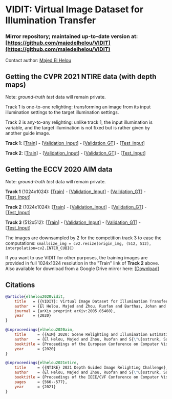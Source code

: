 # VIDIT: Virtual Image Dataset for Illumination Transfer

### **Mirror repository; maintained up-to-date version at: [https://github.com/majedelhelou/VIDIT](https://github.com/majedelhelou/VIDIT)**

Contact author: [Majed El Helou](https://majedelhelou.github.io/)

## Getting the CVPR 2021 NTIRE data (with depth maps)
Note: *ground-truth test* data will remain private.

Track 1 is one-to-one relighting: transforming an image from its input illumination settings to the target illumination settings.

Track 2 is any-to-any relighting: unlike track 1, the input illumination is variable, and the target illumination is not fixed but is rather given by another guide image.

**Track 1**: [[Train](https://datasets.epfl.ch/vidit/NTIRE2021/track1_train.zip)] - [[Validation_Input](https://datasets.epfl.ch/vidit/NTIRE2021/track1_validation.zip)] - [[Validation_GT](https://datasets.epfl.ch/vidit/NTIRE2021/track1_validation_gt.zip)] - [[Test_Input](https://datasets.epfl.ch/vidit/NTIRE2021/track1_test.zip)]

**Track 2**: [[Train](https://datasets.epfl.ch/vidit/NTIRE2021/track2_train.zip)] - [[Validation_Input](https://datasets.epfl.ch/vidit/NTIRE2021/track2_validation.zip)] - [[Validation_GT](https://datasets.epfl.ch/vidit/NTIRE2021/track2_validation_gt.zip)] - [[Test_Input](https://datasets.epfl.ch/vidit/NTIRE2021/track2_test.zip)]



## Getting the ECCV 2020 AIM data
Note: *ground-truth test* data will remain private.

**Track 1** (1024x1024): [[Train](https://datasets.epfl.ch/vidit/AIM2020/AIM2020_track1_train.zip)] - [[Validation_Input](https://datasets.epfl.ch/vidit/AIM2020/AIM2020_track1_validation.zip)] - [[Validation_GT](https://datasets.epfl.ch/vidit/AIM2020/AIM2020_track1_validation_gt.zip)] - [[Test_Input](https://datasets.epfl.ch/vidit/AIM2020/AIM2020_track1_test.zip)]

**Track 2** (1024x1024): [[Train](https://datasets.epfl.ch/vidit/VIDIT_train.zip)] - [[Validation_Input](https://datasets.epfl.ch/vidit/AIM2020/AIM2020_track2_validation.zip)] - [[Validation_GT](https://datasets.epfl.ch/vidit/AIM2020/AIM2020_track2_validation_gt.zip)] - [[Test_Input](https://datasets.epfl.ch/vidit/AIM2020/AIM2020_track2_test.zip)]

**Track 3** (512x512): [[Train](https://datasets.epfl.ch/vidit/AIM2020/AIM2020_track3_train.zip)] - [[Validation_Input](https://datasets.epfl.ch/vidit/AIM2020/AIM2020_track3_validation.zip)] - [[Validation_GT](https://datasets.epfl.ch/vidit/AIM2020/AIM2020_track3_validation_gt.zip)] - [[Test_Input](https://datasets.epfl.ch/vidit/AIM2020/AIM2020_track3_test.zip)]

The images are downsampled by 2 for the competition track 3 to ease the computations:
`smallsize_img = cv2.resize(origin_img, (512, 512), interpolation=cv2.INTER_CUBIC)`

If you want to use VIDIT for other purposes, the training images are provided in full 1024x1024 resolution in the "Train" link of **Track 2** above. Also available for download from a Google Drive mirror here: [[Download](https://drive.google.com/open?id=1i_2lIXi-gXgIouDCYnfrdtY3wzTiH1E9)]



## Citations
```bibtex
@article{elhelou2020vidit,
    title   = {{VIDIT}: Virtual Image Dataset for Illumination Transfer},
    author  = {El Helou, Majed and Zhou, Ruofan and Barthas, Johan and S{\"u}sstrunk, Sabine},
    journal = {arXiv preprint arXiv:2005.05460},
    year    = {2020}
}

@inproceedings{elhelou2020aim,
    title     = {{AIM} 2020: Scene Relighting and Illumination Estimation Challenge},
    author    = {El Helou, Majed and Zhou, Ruofan and S{\"u}sstrunk, Sabine and Timofte, Radu and others},
    booktitle = {Proceedings of the European Conference on Computer Vision Workshops (ECCVW)},
    year      = {2020}
}

@inproceedings{elhelou2021ntire,
    title     = {{NTIRE} 2021 Depth Guided Image Relighting Challenge},
    author    = {El Helou, Majed and Zhou, Ruofan and S{\"u}sstrunk, Sabine and Timofte, Radu},
    booktitle = {Proceedings of the IEEE/CVF Conference on Computer Vision and Pattern Recognition Workshops (CVPRW)},
    pages     = {566--577},
    year      = {2021}
}
```
